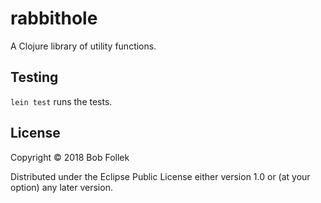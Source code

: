 # rabbithole

A Clojure library of utility functions.

## Testing

`lein test` runs the tests.

## License

Copyright © 2018 Bob Follek

Distributed under the Eclipse Public License either version 1.0 or (at
your option) any later version.
